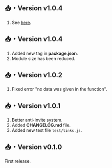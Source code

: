 ## 📥・Version v1.0.4
1. See [here](https://github.com/sefinek24/is-discord-invite/compare/v1.0.4...v1.0.5). 

## 📥・Version v1.0.4
1. Added new tag in **package.json**.
2. Module size has been reduced.

## 📥・Version v1.0.2
1. Fixed error "no data was given in the function".

## 📥・Version v1.0.1
1. Better anti-invite system.  
2. Added **CHANGELOG.md** file.  
3. Added new test file `test/links.js`.

## 📥・Version v0.1.0
First release.